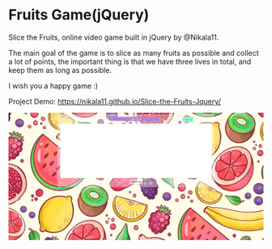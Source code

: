 # Fruits Game(jQuery)

<p>Slice the Fruits, online video game built in jQuery by @Nikala11.</p>
<p>The main goal of the game is to slice as many fruits as possible and collect a lot of points, the important thing is that we have three lives in total, and keep them as long as possible.</p>
<p>I wish you a happy game :)</p>

Project Demo: https://nikala11.github.io/Slice-the-Fruits-Jquery/

![Uploading Slice-The-Fruits.png…](Images/Slice-The-Fruits.png)
